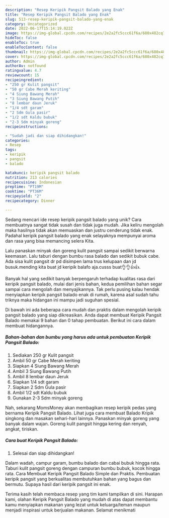 ```yaml
---
description: "Resep Keripik Pangsit Balado yang Enak"
title: "Resep Keripik Pangsit Balado yang Enak"
slug: 513-resep-keripik-pangsit-balado-yang-enak
category: Uncategorized
date: 2022-06-17T15:14:19.022Z
image: https://img-global.cpcdn.com/recipes/2e2a2fc5ccc61f6a/680x482cq70/keripik-pangsit-balado-foto-resep-utama.jpg
hideToc: false
enableToc: true
enableTocContent: false
thumbnail: https://img-global.cpcdn.com/recipes/2e2a2fc5ccc61f6a/680x482cq70/keripik-pangsit-balado-foto-resep-utama.jpg
cover: https://img-global.cpcdn.com/recipes/2e2a2fc5ccc61f6a/680x482cq70/keripik-pangsit-balado-foto-resep-utama.jpg
author: Admin
authorAv: notfound
ratingvalue: 4.7
reviewcount: 15
recipeingredient:
- "250 gr Kulit pangsit"
- "50 gr Cabe Merah keriting"
- "4 Siung Bawang Merah"
- "3 Siung Bawang Putih"
- "8 lembar daun Jeruk"
- "1/4 sdt garam"
- "2 Sdm Gula pasir"
- "1/2 sdt Kaldu bubuk"
- "2-3 Sdm minyak goreng"
recipeinstructions:

- "Sudah jadi dan siap dihidangkan!"
categories:
- Resep
tags:
- keripik
- pangsit
- balado

katakunci: keripik pangsit balado 
nutrition: 213 calories
recipecuisine: Indonesian
preptime: "PT19M"
cooktime: "PT36M"
recipeyield: "2"
recipecategory: Dinner

---
```





Sedang mencari ide resep keripik pangsit balado yang unik? Cara membuatnya sangat tidak susah dan tidak juga mudah. Jika keliru mengolah maka hasilnya tidak akan memuaskan dan justru cenderung tidak enak. Padahal keripik pangsit balado yang enak selayaknya mempunyai aroma dan rasa yang bisa memancing selera Kita.





Lalu panaskan minyak dan goreng kulit pangsit sampai sedikit berwarna keemasan. Lalu taburi dengan bumbu rasa balado dan sedikit bubuk cabe. Ada sisa kulit pangsit dr pd disimpen lama trus kelupaan dan jd busuk.mending kita buat jd keripik balafo aja.cusss buat👌👌👍👍.

Banyak hal yang sedikit banyak berpengaruh terhadap kualitas rasa dari keripik pangsit balado, mulai dari jenis bahan, kedua pemilihan bahan segar sampai cara mengolah dan menyajikannya. Tak perlu pusing kalau hendak menyiapkan keripik pangsit balado enak di rumah, karena asal sudah tahu triknya maka hidangan ini mampu jadi suguhan spesial.






Di bawah ini ada beberapa cara mudah dan praktis dalam mengolah keripik pangsit balado yang siap dikreasikan. Anda dapat membuat Keripik Pangsit Balado memakai 9 bahan dan 0 tahap pembuatan. Berikut ini cara dalam membuat hidangannya.

<!--inarticleads1-->

##### Bahan-bahan dan bumbu yang harus ada untuk pembuatan Keripik Pangsit Balado:

1. Sediakan 250 gr Kulit pangsit
1. Ambil 50 gr Cabe Merah keriting
1. Siapkan 4 Siung Bawang Merah
1. Ambil 3 Siung Bawang Putih
1. Ambil 8 lembar daun Jeruk
1. Siapkan 1/4 sdt garam
1. Siapkan 2 Sdm Gula pasir
1. Ambil 1/2 sdt Kaldu bubuk
1. Gunakan 2-3 Sdm minyak goreng


Nah, sekarang MomsMoney akan membagikan resep keripik pedas yang bernama Keripik Pangsit Balado. Lihat juga cara membuat Balado Kripik singkong dan masakan sehari-hari lainnya. Panaskan minyak goreng yang banyak dalam wajan. Goreng kulit pangsit hingga kering dan renyah, angkat, tiriskan. 

<!--inarticleads2-->

##### Cara buat Keripik Pangsit Balado:


1. Selesai dan siap dihidangkan!

Dalam wadah, campur garam, bumbu balado dan cabai bubuk hingga rata. Taburi kulit pangsit goreng dengan campuran bumbu bubuk, kocok hingga rata. Cara Membuat Keripik Pangsit Balado Simple dan Praktis. Pembuatan keripik pangsit yang berkualitas membutuhkan bahan yang bagus dan bermutu. Supaya hasil dari keripik pangsit ini enak. 

Terima kasih telah membaca resep yang tim kami tampilkan di sini. Harapan kami, olahan Keripik Pangsit Balado yang mudah di atas dapat membantu kamu menyiapkan makanan yang lezat untuk keluarga/teman maupun menjadi inspirasi untuk berjualan makanan. Selamat menikmati
